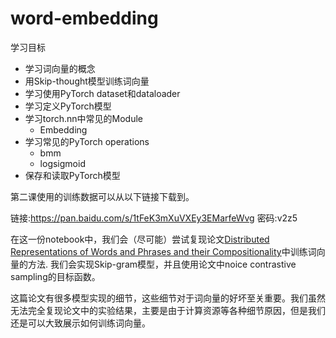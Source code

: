 # word-embedding
学习目标
- 学习词向量的概念
- 用Skip-thought模型训练词向量
- 学习使用PyTorch dataset和dataloader
- 学习定义PyTorch模型
- 学习torch.nn中常见的Module
    - Embedding
- 学习常见的PyTorch operations
    - bmm
    - logsigmoid
- 保存和读取PyTorch模型
    

第二课使用的训练数据可以从以下链接下载到。

链接:https://pan.baidu.com/s/1tFeK3mXuVXEy3EMarfeWvg  密码:v2z5

在这一份notebook中，我们会（尽可能）尝试复现论文[Distributed Representations of Words and Phrases and their Compositionality](http://papers.nips.cc/paper/5021-distributed-representations-of-words-and-phrases-and-their-compositionality.pdf)中训练词向量的方法. 我们会实现Skip-gram模型，并且使用论文中noice contrastive sampling的目标函数。


这篇论文有很多模型实现的细节，这些细节对于词向量的好坏至关重要。我们虽然无法完全复现论文中的实验结果，主要是由于计算资源等各种细节原因，但是我们还是可以大致展示如何训练词向量。
